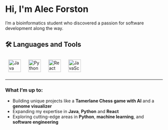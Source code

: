 # Hi, I'm Alec Forston

I’m a bioinformatics student who discovered a passion for software development along the way. 

## 🛠️ Languages and Tools  
<div align="left">
  <img src="https://img.shields.io/badge/Java-007396?style=for-the-badge&logo=java&logoColor=white" alt="Java" height="40" style="margin: 10px;">
  <img src="https://img.shields.io/badge/Python-3776AB?style=for-the-badge&logo=python&logoColor=white" alt="Python" height="40" style="margin: 10px;">
  <img src="https://img.shields.io/badge/React-61DAFB?style=for-the-badge&logo=react&logoColor=black" alt="React" height="40" style="margin: 10px;">
  <img src="https://img.shields.io/badge/JavaScript-F7DF1E?style=for-the-badge&logo=javascript&logoColor=black" alt="JavaScript" height="40" style="margin: 10px;">
</div> 

---

###  What I’m up to:  
- Building unique projects like a **Tamerlane Chess game with AI** and a **genome visualizer**  
- Expanding my expertise in **Java**, **Python** and **React**  
- Exploring cutting-edge areas in **Python**, **machine learning**, and **software engineering**  
